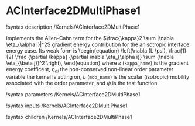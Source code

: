 # ACInterface2DMultiPhase1

!syntax description /Kernels/ACInterface2DMultiPhase1

Implements the Allen-Cahn term for the $\frac{\kappa}2 \sum |\nabla \eta_{\alpha i}|^2$ gradient
energy contribution for the anisotropic interface energy case. Its weak form is
\begin{equation}
\left(\nabla (L \psi), \frac{1}{2} \frac {\partial \kappa} {\partial \nabla \eta_{\alpha i}} \sum (\nabla \eta_{\beta j})^2  \right),
\end{equation}
where $\kappa$ (`kappa_name`) is the gradient energy coefficent, $\eta_{\alpha i}$ the non-conserved
non-linear order parameter variable the kernel is acting on, $L$ (`mob_name`) is
the scalar (isotropic) mobility associated with the order parameter, and $\psi$
is the test function.

!syntax parameters /Kernels/ACInterface2DMultiPhase1

!syntax inputs /Kernels/ACInterface2DMultiPhase1

!syntax children /Kernels/ACInterface2DMultiPhase1
